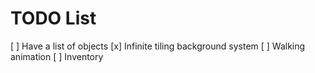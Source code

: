 # TODO List

[ ] Have a list of objects
[x] Infinite tiling background system
[ ] Walking animation
[ ] Inventory